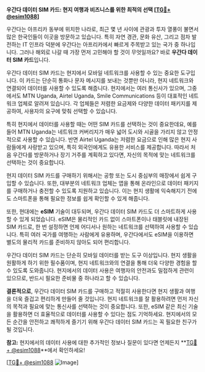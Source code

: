 **우간다 데이터 SIM 카드: 현지 여행과 비즈니스를 위한 최적의 선택 [[TG💪+ @esim1088](https://t.me/s/esim1088)]**

우간다는 아프리카 동부에 위치한 나라로, 최근 몇 년 사이에 관광과 투자 열풍이 불면서 많은 한국인들이 이곳을 방문하고 있습니다. 특히 자연 경관, 문화 유산, 그리고 점차 발전하는 IT 인프라 덕분에 우간다는 아프리카에서 빠르게 주목받고 있는 국가 중 하나입니다. 그러나 해외로 나갈 때 가장 먼저 고민해야 할 것이 무엇일까요? 바로 **우간다 데이터 SIM 카드**입니다.

우간다 데이터 SIM 카드는 현지에서 모바일 네트워크를 사용할 수 있는 중요한 도구입니다. 이 카드는 단순히 통화나 문자 메시지를 보내는 것뿐만 아니라, 현지 네트워크와 연결되어 데이터를 사용할 수 있도록 해줍니다. 현지에서는 여러 통신사가 있으며, 그중에서도 MTN Uganda, Airtel Uganda, Smile Communications 등이 대표적인 네트워크 업체로 알려져 있습니다. 각 업체들은 저렴한 요금제와 다양한 데이터 패키지를 제공하여, 사용자의 요구에 맞춰 선택할 수 있습니다.

특히 현지에서 데이터를 사용할 때는 어떤 SIM 카드를 선택하는 것이 중요한데요, 예를 들어 MTN Uganda는 네트워크 커버리지가 매우 넓어 도시와 시골을 가리지 않고 안정적으로 사용할 수 있습니다. 반면 Airtel Uganda는 저렴한 요금으로 인해 많은 현지 사람들에게 사랑받고 있으며, 특히 외국인에게도 유용한 서비스를 제공합니다. 따라서 처음 우간다를 방문하거나 장기 거주를 계획하고 있다면, 자신의 목적에 맞는 네트워크를 선택하는 것이 중요합니다.

현지 데이터 SIM 카드를 구매하기 위해서는 공항 또는 도시 중심부의 매장에서 쉽게 구입할 수 있습니다. 또한, 대부분의 네트워크 업체는 앱을 통해 온라인으로 데이터 패키지를 구매하거나 충전할 수 있도록 지원하고 있습니다. 이는 현지 생활에 익숙해지기 전에도 스마트폰을 통해 필요한 정보를 쉽게 확인할 수 있게 해줍니다.

또한, 현대에는 **eSIM** 기술이 대두되며, 우간다 데이터 SIM 카드도 더 스마트하게 사용할 수 있게 되었습니다. eSIM은 물리적인 카드 없이 스마트폰이나 태블릿에 내장된 SIM 카드로, 한 번 설정하면 언제 어디서나 원하는 네트워크를 선택하여 사용할 수 있습니다. 특히 여러 국가를 여행하는 사람에게 유용하며, 우간다에서도 eSIM을 이용하면 별도의 물리적 카드를 준비하지 않아도 되어 편리합니다.

우간다 데이터 SIM 카드는 단순히 모바일 데이터를 받는 도구 이상입니다. 현지 생활을 원활하게 하기 위한 필수품이며, 현지 네트워크와의 연결을 통해 더욱 다양한 경험을 할 수 있도록 도와줍니다. 현지에서의 데이터 사용은 여행자의 안전과도 밀접하게 관련이 있으므로, 반드시 필요한 준비물 중 하나라고 할 수 있습니다.

**결론적으로**, 우간다 데이터 SIM 카드를 구매하고 적절히 사용한다면 현지 생활과 여행을 더욱 즐겁고 편리하게 만들어 줄 것입니다. 현지 네트워크를 잘 활용하려면 먼저 자신의 목적과 필요에 맞는 통신사를 선택하는 것이 중요합니다. 또한, eSIM 같은 최신 기술을 활용하면 더 효율적으로 데이터를 사용할 수 있다는 점도 기억하세요. 현지에서의 모든 순간을 안전하고 쾌적하게 즐기기 위해 우간다 데이터 SIM 카드는 꼭 필요한 친구가 될 것입니다.

**참고:** 현지에서의 데이터 사용에 대한 추가적인 정보나 질문이 있다면 언제든지 **[TG💪+ @esim1088](https://t.me/s/esim1088)**에서 확인하세요! 

[[TG💪+ @esim1088](https://t.me/s/esim1088) ![Image](https://i.postimg.cc/Y0z9fWf4/image.png)]